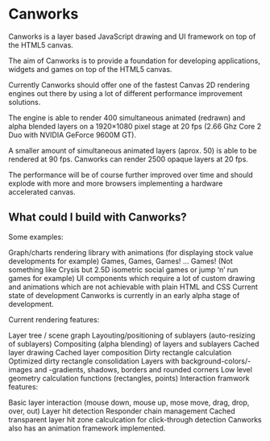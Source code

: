 Canworks
========

Canworks is a layer based JavaScript drawing and UI framework on top of the HTML5 canvas.

The aim of Canworks is to provide a foundation for developing applications, widgets and games on top of the HTML5 canvas.

Currently Canworks should offer one of the fastest Canvas 2D rendering engines out there by using a lot of different performance improvement solutions.

The engine is able to render 400 simultaneous animated (redrawn) and alpha blended layers on a 1920×1080 pixel stage at 20 fps (2.66 Ghz Core 2 Duo with NVIDIA GeForce 9600M GT).

A smaller amount of simultaneous animated layers (aprox. 50) is able to be rendered at 90 fps. Canworks can render 2500 opaque layers at 20 fps.

The performance will be of course further improved over time and should explode with more and more browsers implementing a hardware accelerated canvas.

What could I build with Canworks?
---------------------------------

Some examples:

Graph/charts rendering library with animations (for displaying stock value developments for example)
Games, Games, Games! … Games! (Not something like Crysis but 2.5D isometric social games or jump ‘n’ run games for example)
UI components which require a lot of custom drawing and animations which are not achievable with plain HTML and CSS
Current state of development
Canworks is currently in an early alpha stage of development.

Current rendering features:

Layer tree / scene graph
Layouting/positioning of sublayers (auto-resizing of sublayers)
Compositing (alpha blending) of layers and sublayers
Cached layer drawing
Cached layer composition
Dirty rectangle calculation
Optimized dirty rectangle consolidation
Layers with background-colors/-images and -gradients, shadows, borders and rounded corners
Low level geometry calculation functions (rectangles, points)
Interaction framwork features:

Basic layer interaction (mouse down, mouse up, mose move, drag, drop, over, out)
Layer hit detection
Responder chain management
Cached transparent layer hit zone calculcation for click-through detection
Canworks also has an animation framework implemented.